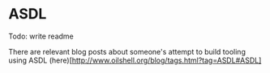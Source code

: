 # ASDL

Todo: write readme

There are relevant blog posts about someone's attempt to build tooling using ASDL (here)[http://www.oilshell.org/blog/tags.html?tag=ASDL#ASDL]
